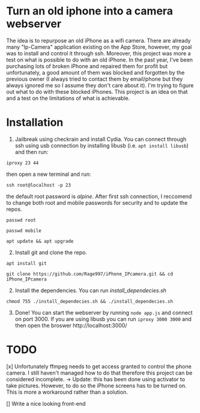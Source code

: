 # Turn an old iphone into a camera webserver

The idea is to repurpose an old iPhone as a wifi camera. There are already many "Ip-Camera" application existing on the App Store, however, my goal was to install and control it through ssh. Moreover, this project was more a test on what is possible to do with an old iPhone. In the past year, I've been purchasing lots of broken iPhone and repaired them for profit but unfortunately, a good amount of them was blocked and forgotten by the previous owner (I always tried to contact them by email/phone but they always ignored me so I assume they don't care about it). I'm trying to figure out what to do with these blocked iPhones. This project is an idea on that and a test on the limitations of what is achievable.

# Installation

1. Jailbreak using checkrain and install Cydia. You can connect through ssh using usb connection by installing libusb (i.e. ```apt install libusb```) and then run:

```iproxy 23 44```

then open a new terminal and run:

```ssh root@localhost -p 23```

the default root password is <em>alpine</em>. After first ssh connection, I reccomend to change both root and mobile passwords for security and to update the repos.

```passwd root```

```passwd mobile```

```apt update && apt upgrade```

2. Install git and clone the repo.

```apt install git```

```git clone https://github.com/Rage997/iPhone_IPcamera.git && cd iPhone_IPcamera```


2. Install the dependencies. You can run <em>install_dependecies.sh</em>

```chmod 755 ./install_dependecies.sh && ./install_dependecies.sh```

3. Done! You can start the webserver by running ```node app.js``` and connect on port 3000. If you are using libusb you can run ```iproxy 3000 3000``` and then open the broswer http://localhost:3000/

# TODO
[x] Unfortunately ffmpeg needs to get access granted to control the phone camera. I still haven't managed how to do that therefore this project can be considered incomplete. -> Update: this has been done using activator to take pictures. However, to do so the iPhone screens has to be turned on. This is more a workaround rather than a solution.

[] Write a nice looking front-end
